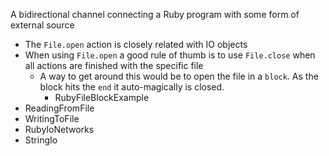 A bidirectional channel connecting a Ruby program with some form of external source

* The `File.open` action is closely related with IO objects
* When using `File.open` a good rule of thumb is to use `File.close` when all actions are finished with the specific file
  * A way to get around this would be to open the file in a `block`. As the block hits the `end` it auto-magically is closed.
    * RubyFileBlockExample
* ReadingFromFile
* WritingToFile
* RubyIoNetworks
* StringIo